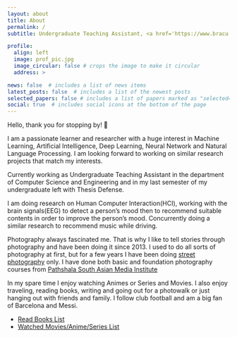 ```yaml
---
layout: about
title: About
permalink: /
subtitle: Undergraduate Teaching Assistant, <a href='https://www.bracu.ac.bd/'>Brac University</a>

profile:
  align: left
  image: prof_pic.jpg
  image_circular: false # crops the image to make it circular
  address: >

news: false  # includes a list of news items
latest_posts: false  # includes a list of the newest posts
selected_papers: false # includes a list of papers marked as "selected={true}"
social: true  # includes social icons at the bottom of the page
---
```

Hello, thank you for stopping by! 👋

I am a passionate learner and researcher with a huge interest in Machine Learning, Artificial Intelligence, Deep Learning, Neural Network and Natural Language Processing. I am looking forward to working on similar research projects that match my interests. 

Currently working as Undergraduate Teaching Assistant in the department of Computer Science and Engineering and in my last semester of my undergraduate left with Thesis Defense. 

I am doing research on Human Computer Interaction(HCI), working with the brain signals(EEG) to detect a person’s mood then to recommend suitable contents in order to improve the person’s mood. Concurrently doing a similar research to recommend music while driving. 

Photography always fascinated me. That is why I like to tell stories through photography and have been doing it since 2013. I used to do all sorts of photography at first, but for a few years I have been doing <a href = 'https://www.instagram.com/kazimdalwakil_/'>street photography</a> only. I have done both basic and foundation photography courses from <a href = 'https://pathshalainstitute.org/'>Pathshala South Asian Media Institute</a>

In my spare time I enjoy watching Animes or Series and Movies. I also enjoy traveling, reading books, writing and going out for a photowalk or just hanging out with friends and family. I follow club football and am a big fan of Barcelona and Messi. 

* <a href = 'https://www.goodreads.com/review/list/120821892-kazi-md-al-wakil?shelf=read'>Read Books List</a>
* <a href = 'https://www.imdb.com/user/ur67407421/lists?ref_=nv_usr_lst_3'>Watched Movies/Anime/Series List</a>

